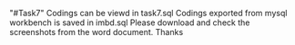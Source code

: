 "#Task7" 
Codings can be viewd in task7.sql
Codings exported from mysql workbench is saved in imbd.sql
Please download and check the screenshots from the word document.
Thanks
